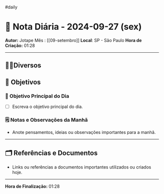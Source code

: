 #daily
# 📅 Nota Diária - 2024-09-27 (sex)

**Autor:** Jotape
Mês : [[09-setembro]]
**Local**: SP - São Paulo
**Hora de Criação:** 01:28

---
## 🤝🏻Diversos

## 🌄 Objetivos
### 🎯 Objetivo Principal do Dia
- [ ] Escreva o objetivo principal do dia.

### 🗒️ Notas e Observações da Manhã
- Anote pensamentos, ideias ou observações importantes para a manhã.
---
## 🗂️ Referências e Documentos
- Links ou referências a documentos importantes utilizados ou criados hoje.

---

**Hora de Finalização:** 01:28
